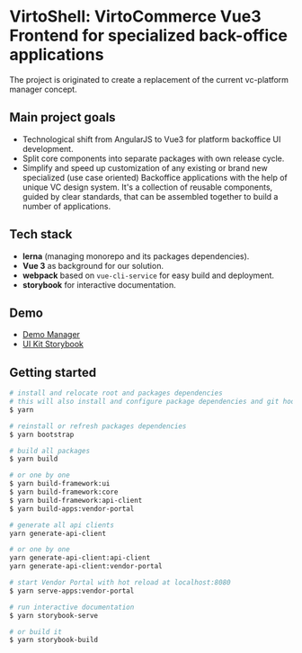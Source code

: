 # VirtoShell: VirtoCommerce Vue3 Frontend for specialized back-office applications

The project is originated to create a replacement of the current vc-platform manager concept.

## Main project goals

- Technological shift from AngularJS to Vue3 for platform backoffice UI development.
- Split core components into separate packages with own release cycle.
- Simplify and speed up customization of any existing or brand new specialized (use case oriented) Backoffice applications with the help of unique VC design system. It's a collection of reusable components, guided by clear standards, that can be assembled together to build a number of applications.

## Tech stack

- **lerna** (managing monorepo and its packages dependencies).
- **Vue 3** as background for our solution.
- **webpack** based on `vue-cli-service` for easy build and deployment.
- **storybook** for interactive documentation.

## Demo

- [Demo Manager](https://demo-manager.govirto.com/)
- [UI Kit Storybook](https://ui-kit.govirto.com/)

## Getting started

```bash
# install and relocate root and packages dependencies
# this will also install and configure package dependencies and git hooks
$ yarn

# reinstall or refresh packages dependencies
$ yarn bootstrap

# build all packages
$ yarn build

# or one by one
$ yarn build-framework:ui
$ yarn build-framework:core
$ yarn build-framework:api-client
$ yarn build-apps:vendor-portal

# generate all api clients
yarn generate-api-client

# or one by one
yarn generate-api-client:api-client
yarn generate-api-client:vendor-portal

# start Vendor Portal with hot reload at localhost:8080
$ yarn serve-apps:vendor-portal

# run interactive documentation
$ yarn storybook-serve

# or build it
$ yarn storybook-build
```
